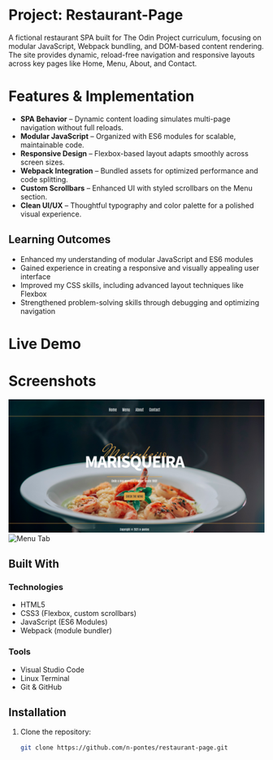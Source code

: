 # Project: Restaurant-Page
A fictional restaurant SPA built for The Odin Project curriculum, focusing on modular JavaScript, Webpack bundling, and DOM-based content rendering. The site provides dynamic, reload-free navigation and responsive layouts across key pages like Home, Menu, About, and Contact.

# Features & Implementation
+ **SPA Behavior** – Dynamic content loading simulates multi-page navigation without full reloads.
+ **Modular JavaScript** – Organized with ES6 modules for scalable, maintainable code.
+ **Responsive Design** – Flexbox-based layout adapts smoothly across screen sizes.
+ **Webpack Integration** – Bundled assets for optimized performance and code splitting.
+ **Custom Scrollbars** – Enhanced UI with styled scrollbars on the Menu section.
+ **Clean UI/UX** – Thoughtful typography and color palette for a polished visual experience.

## Learning Outcomes
+ Enhanced my understanding of modular JavaScript and ES6 modules
+ Gained experience in creating a responsive and visually appealing user interface
+ Improved my CSS skills, including advanced layout techniques like Flexbox
+ Strengthened problem-solving skills through debugging and optimizing navigation

# Live Demo

# Screenshots
![Home Tab](./src/images/ScreenshotA.png)
![Menu Tab](images/example.png)

## Built With
### Technologies
+ HTML5
+ CSS3 (Flexbox, custom scrollbars)
+ JavaScript (ES6 Modules)
+ Webpack (module bundler)

### Tools
+ Visual Studio Code
+ Linux Terminal
+ Git & GitHub

## Installation
1. Clone the repository:
   ```sh
   git clone https://github.com/n-pontes/restaurant-page.git